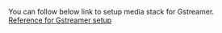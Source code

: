 You can follow below link to setup media stack for Gstreamer.<br/>
[Reference for Gstreamer setup](https://01.org/linuxmedia/quickstart/gstreamer-vaapi-msdk-installation-environment)
